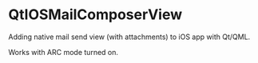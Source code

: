 # QtIOSMailComposerView
Adding native mail send view (with attachments) to iOS app with Qt/QML.

Works with ARC mode turned on.
